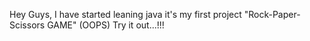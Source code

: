 Hey Guys, I have started leaning java it's my first project "Rock-Paper-Scissors GAME" (OOPS)
Try it out...!!!
